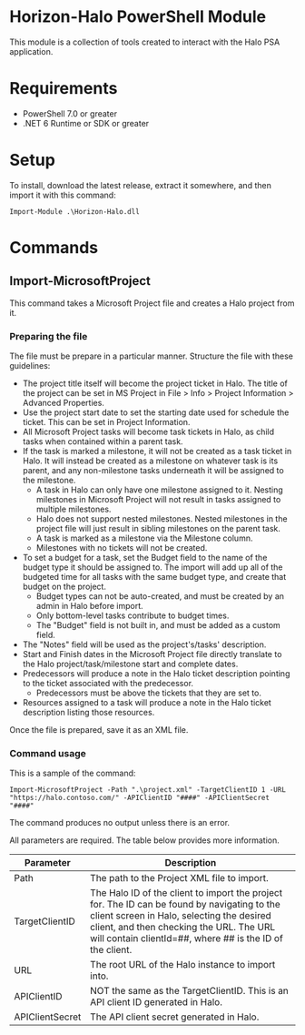 # Horizon-Halo PowerShell Module
This module is a collection of tools created to interact with the Halo PSA application.

# Requirements
- PowerShell 7.0 or greater
- .NET 6 Runtime or SDK or greater

# Setup
To install, download the latest release, extract it somewhere, and then import it with this command:

	Import-Module .\Horizon-Halo.dll

# Commands
## Import-MicrosoftProject
This command takes a Microsoft Project file and creates a Halo project from it. 

### Preparing the file
The file must be prepare in a particular manner. Structure the file with these guidelines:

- The project title itself will become the project ticket in Halo. The title of the project can be set in MS Project in File > Info > Project Information > Advanced Properties.
- Use the project start date to set the starting date used for schedule the ticket. This can be set in Project Information.
- All Microsoft Project tasks will become task tickets in Halo, as child tasks when contained within a parent task.
- If the task is marked a milestone, it will not be created as a task ticket in Halo. It will instead be created as a milestone on whatever task is its parent, and any non-milestone tasks underneath it will be assigned to the milestone.
    - A task in Halo can only have one milestone assigned to it. Nesting milestones in Microsoft Project will not result in tasks assigned to multiple milestones.
    - Halo does not support nested milestones. Nested milestones in the project file will just result in sibling milestones on the parent task.
    - A task is marked as a milestone via the Milestone column.
    - Milestones with no tickets will not be created.
- To set a budget for a task, set the Budget field to the name of the budget type it should be assigned to. The import will add up all of the budgeted time for all tasks with the same budget type, and create that budget on the project.
    - Budget types can not be auto-created, and must be created by an admin in Halo before import.
    - Only bottom-level tasks contribute to budget times.
    - The "Budget" field is not built in, and must be added as a custom field.
- The "Notes" field will be used as the project's/tasks' description.
- Start and Finish dates in the Microsoft Project file directly translate to the Halo project/task/milestone start and complete dates.
- Predecessors will produce a note in the Halo ticket description pointing to the ticket associated with the predecessor.
    - Predecessors must be above the tickets that they are set to.
- Resources assigned to a task will produce a note in the Halo ticket description listing those resources.

Once the file is prepared, save it as an XML file.

### Command usage
This is a sample of the command:

	Import-MicrosoftProject -Path ".\project.xml" -TargetClientID 1 -URL "https://halo.contoso.com/" -APIClientID "####" -APIClientSecret "####"

The command produces no output unless there is an error.

All parameters are required. The table below provides more information.

| Parameter | Description |
|---|---|
| Path | The path to the Project XML file to import. |
| TargetClientID | The Halo ID of the client to import the project for. The ID can be found by navigating to the client screen in Halo, selecting the desired client, and then checking the URL. The URL will contain clientId=##, where ## is the ID of the client. |
| URL | The root URL of the Halo instance to import into. |
| APIClientID | NOT the same as the TargetClientID. This is an API client ID generated in Halo. |
| APIClientSecret | The API client secret generated in Halo. |